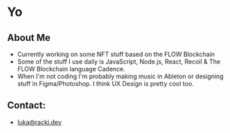 # Yo

## About Me 

- Currently working on some NFT stuff based on the FLOW Blockchain
- Some of the stuff I use daily is JavaScript, Node.js, React, Recoil & The FLOW Blockchain language Cadence.
- When I'm not coding I'm probably making music in Ableton or designing stuff in Figma/Photoshop. I think UX Design is pretty cool too.

## Contact:

- luka@racki.dev
